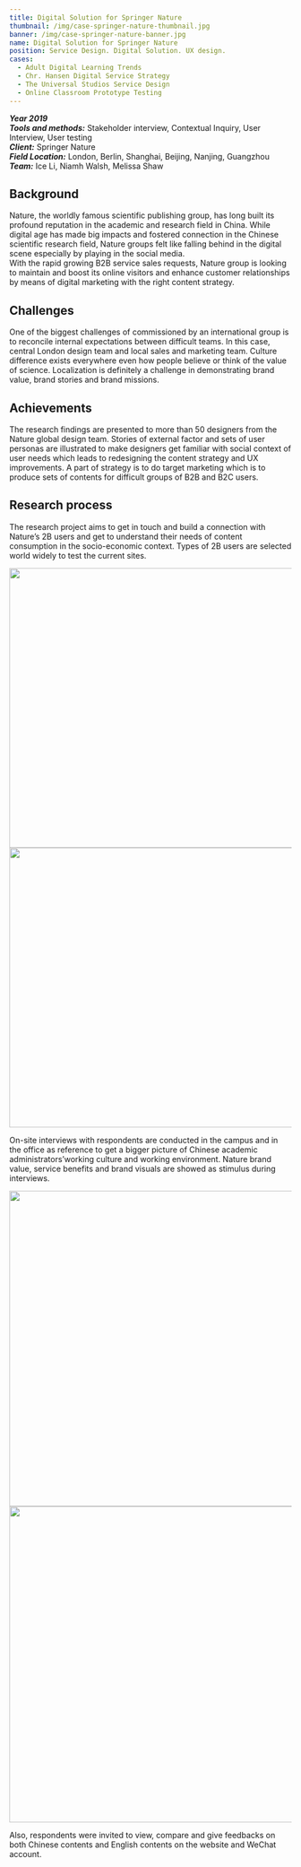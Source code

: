 ```yaml
---
title: Digital Solution for Springer Nature
thumbnail: /img/case-springer-nature-thumbnail.jpg
banner: /img/case-springer-nature-banner.jpg
name: Digital Solution for Springer Nature
position: Service Design. Digital Solution. UX design.
cases:
  - Adult Digital Learning Trends
  - Chr. Hansen Digital Service Strategy
  - The Universal Studios Service Design
  - Online Classroom Prototype Testing
---
```

***Year 2019***\
***Tools and methods:*** Stakeholder interview, Contextual Inquiry, User Interview, User testing\
***Client:*** Springer Nature\
***Field Location:*** London, Berlin, Shanghai, Beijing, Nanjing, Guangzhou\
***Team:*** Ice Li, Niamh Walsh, Melissa Shaw

## **Background**

Nature, the worldly famous scientific publishing group, has long built its profound reputation in the academic and research field in China. While digital age has made big impacts and fostered connection in the Chinese scientific research field, Nature groups felt like falling behind in the digital scene especially by playing in the social media.\
With the rapid growing B2B service sales requests, Nature group is looking to maintain and boost its online visitors and enhance customer relationships by means of digital marketing with the right content strategy.

## **Challenges**

One of the biggest challenges of commissioned by an international group is to reconcile internal expectations between difficult teams. In this case, central London design team and local sales and marketing team. Culture difference exists everywhere even how people believe or think of the value of science. Localization is definitely a challenge in demonstrating brand value, brand stories and brand missions.

## **Achievements**

The research findings are presented to more than 50 designers from the Nature global design team. Stories of external factor and sets of user personas are illustrated to make designers get familiar with social context of user needs which leads to redesigning the content strategy and UX improvements.  A part of strategy is to do target marketing which is to produce sets of contents for difficult groups of B2B and B2C users. 

## **Research process**

The research project aims to get in touch and build a connection with Nature’s 2B users and get to understand their needs of content consumption in the socio-economic context. Types of 2B users are selected world widely to test the current sites. 

<img src="/img/case-springer-nature-1.JPG" style="width:48.7rem;height:31.2rem" index="1" />

<img src="/img/case-springer-nature-2.jpg" style="width:45.1rem;height:31.2rem" index="2" />

On-site interviews with respondents are conducted in the campus and in the office as reference to get a bigger picture of Chinese academic administrators’working culture and working environment. Nature brand value, service benefits and brand visuals are showed as stimulus during interviews. 

<img src="/img/case-springer-nature-3.jpg" style="width:46.8rem;height:35.2rem" index="1" />

<img src="/img/case-springer-nature-4.jpg" style="width:47rem;height:35.2rem" index="2" />

Also, respondents were invited to view, compare and give feedbacks on both Chinese contents and English contents on the website and WeChat account.